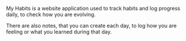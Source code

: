 My Habits is a website application used to track habits and log progress daily,
to check how you are evolving.

There are also notes, that you can create each day, to log how you are feeling
or what you learned during that day.
